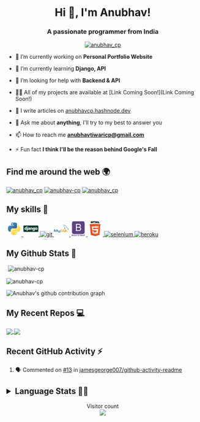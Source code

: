 <h1 align="center">Hi 👋, I'm Anubhav!</h1>
<h3 align="center">A passionate programmer from India</h3>

<p align="center"> <a href="https://twitter.com/anubhav_cp" target="blank"><img src="https://img.shields.io/twitter/follow/anubhav_cp?logo=twitter&style=social" alt="anubhav_cp" /></a> </p>

- 🔭 I’m currently working on **Personal Portfolio Website**

- 🌱 I’m currently learning **Django, API**

- 🤝 I’m looking for help with **Backend & API**

- 👨‍💻 All of my projects are available at [Link Coming Soon!](Link Coming Soon!)

- 📝 I write articles on [anubhavcp.hashnode.dev](anubhavcp.hashnode.dev)

- 💬 Ask me about **anything**, I'll try to my best to answer you

- 📫 How to reach me **anubhavtiwaricp@gmail.com**

- ⚡ Fun fact **I think I'll be the reason behind Google's Fall**



## Find me around the web 🌍

<p align="left">
<a href="https://twitter.com/anubhav_cp" target="blank"><img align="center" src="https://raw.githubusercontent.com/rahuldkjain/github-profile-readme-generator/master/src/images/icons/Social/twitter.svg" alt="anubhav_cp" height="30" width="40" /></a>
<a href="https://linkedin.com/in/anubhav-cp" target="blank"><img align="center" src="https://raw.githubusercontent.com/rahuldkjain/github-profile-readme-generator/master/src/images/icons/Social/linked-in-alt.svg" alt="anubhav-cp" height="30" width="40" /></a>
<a href="https://instagram.com/anubhav_cp" target="blank"><img align="center" src="https://raw.githubusercontent.com/rahuldkjain/github-profile-readme-generator/master/src/images/icons/Social/instagram.svg" alt="anubhav_cp" height="30" width="40" /></a>
</p>



## My skills 🚀

<p align="left"> <a href="https://www.python.org" target="_blank"> <img src="https://raw.githubusercontent.com/devicons/devicon/master/icons/python/python-original.svg" alt="python" width="40" height="40"/> </a> <a href="https://www.djangoproject.com/" target="_blank"> <img src="https://raw.githubusercontent.com/devicons/devicon/master/icons/django/django-original.svg" alt="django" width="40" height="40"/> </a> <a href="https://git-scm.com/" target="_blank"> <img src="https://www.vectorlogo.zone/logos/git-scm/git-scm-icon.svg" alt="git" width="40" height="40"/> <a href="https://www.mysql.com/" target="_blank"> <img src="https://raw.githubusercontent.com/devicons/devicon/master/icons/mysql/mysql-original-wordmark.svg" alt="mysql" width="40" height="40"/> </a> </a> <a href="https://getbootstrap.com" target="_blank"> <img src="https://raw.githubusercontent.com/devicons/devicon/master/icons/bootstrap/bootstrap-plain-wordmark.svg" alt="bootstrap" width="40" height="40"/> </a>    <a href="https://www.w3.org/html/" target="_blank"> <img src="https://raw.githubusercontent.com/devicons/devicon/master/icons/html5/html5-original-wordmark.svg" alt="html5" width="40" height="40"/> </a>   <a href="https://www.selenium.dev" target="_blank"> <img src="https://raw.githubusercontent.com/detain/svg-logos/780f25886640cef088af994181646db2f6b1a3f8/svg/selenium-logo.svg" alt="selenium" width="40" height="40"/> </a> <a href="https://heroku.com" target="_blank"> <img src="https://www.vectorlogo.zone/logos/heroku/heroku-icon.svg" alt="heroku" width="40" height="40"/> </a> </p>



## My Github Stats 🦸

<p>&nbsp;<img align="center" src="https://github-readme-stats.vercel.app/api?username=anubhav-cp&show_icons=true&theme=highcontrast&locale=en" alt="anubhav-cp" /></p>

<p><img align="center" src="https://github-readme-streak-stats.herokuapp.com/?user=anubhav-cp&theme=highcontrast" alt="anubhav-cp" /></p>

![Anubhav's github contribution graph](https://activity-graph.herokuapp.com/graph?username=anubhav-cp&bg_color=000000&color=FFFFFF&line=FFFFFF&point=00FF00)


## My Recent Repos 💻

<a href="https://github.com/anubhav-cp/expense-tracker">
  <img align="center" src="https://github-readme-stats.vercel.app/api/pin/?username=anubhav-cp&repo=expense-tracker&theme=highcontrast" />
</a>
<a href="https://github.com/anubhav-cp/Socket-Client-Server">
  <img align="center" src="https://github-readme-stats.vercel.app/api/pin/?username=anubhav-cp&repo=Socket-Client-Server&theme=highcontrast" />
</a>


## Recent GitHub Activity ⚡

<!--START_SECTION:activity-->
1. 🗣 Commented on [#13](https://github.com/jamesgeorge007/github-activity-readme/issues/13) in [jamesgeorge007/github-activity-readme](https://github.com/jamesgeorge007/github-activity-readme)
<!--END_SECTION:activity-->

  

<h2>
<details>
 <summary> Language Stats 👨‍💻 </summary>
  
[![Top Langs](https://github-readme-stats.vercel.app/api/top-langs/?username=anubhav-cp&layout=compact&theme=highcontrast)](https://github.com/anuraghazra/github-readme-stats)
 
</details>
 </h2>



<p align="center"> 
  Visitor count<br>
  <img src="https://profile-counter.glitch.me/anubhav-cp/count.svg"/>
 </p>

